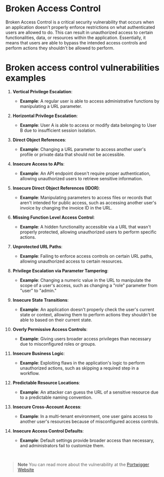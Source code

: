 # Broken Access Control

Broken Access Control is a critical security vulnerability that occurs when an application doesn't properly enforce restrictions on what authenticated users are allowed to do. This can result in unauthorized access to certain functionalities, data, or resources within the application. Essentially, it means that users are able to bypass the intended access controls and perform actions they shouldn't be allowed to perform.



#  Broken access control vulnerabilities examples

1. **Vertical Privilege Escalation**:
   - **Example**: A regular user is able to access administrative functions by manipulating a URL parameter.

2. **Horizontal Privilege Escalation**:
   - **Example**: User A is able to access or modify data belonging to User B due to insufficient session isolation.

3. **Direct Object References**:
   - **Example**: Changing a URL parameter to access another user's profile or private data that should not be accessible.

4. **Insecure Access to APIs**:
   - **Example**: An API endpoint doesn't require proper authentication, allowing unauthorized users to retrieve sensitive information.

5. **Insecure Direct Object References (IDOR)**:
   - **Example**: Manipulating parameters to access files or records that aren't intended for public access, such as accessing another user's invoice by changing the invoice ID in the URL.

6. **Missing Function Level Access Control**:
   - **Example**: A hidden functionality accessible via a URL that wasn't properly protected, allowing unauthorized users to perform specific actions.

7. **Unprotected URL Paths**:
   - **Example**: Failing to enforce access controls on certain URL paths, allowing unauthorized access to certain resources.

8. **Privilege Escalation via Parameter Tampering**:
   - **Example**: Changing a numeric value in the URL to manipulate the scope of a user's access, such as changing a "role" parameter from "user" to "admin."

9. **Insecure State Transitions**:
   - **Example**: An application doesn't properly check the user's current state or context, allowing them to perform actions they shouldn't be able to based on their current state.

10. **Overly Permissive Access Controls**:
    - **Example**: Giving users broader access privileges than necessary due to misconfigured roles or groups.

11. **Insecure Business Logic**:
    - **Example**: Exploiting flaws in the application's logic to perform unauthorized actions, such as skipping a required step in a workflow.

12. **Predictable Resource Locations**:
    - **Example**: An attacker can guess the URL of a sensitive resource due to a predictable naming convention.

13. **Insecure Cross-Account Access**:
    - **Example**: In a multi-tenant environment, one user gains access to another user's resources because of misconfigured access controls.

14. **Insecure Access Control Defaults**:
    - **Example**: Default settings provide broader access than necessary, and administrators fail to customize them.

<br/>

> **Note**
You can read more about the vulnerability at the [Portwigger Website](https://portswigger.net/web-security/access-control#:~:text=Broken%20access%20control%20vulnerabilities%20exist,to%20be%20able%20to%20access.)











